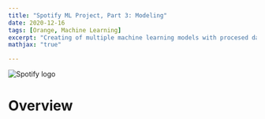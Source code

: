 ```yaml
---
title: "Spotify ML Project, Part 3: Modeling"
date: 2020-12-16
tags: [Orange, Machine Learning]
excerpt: "Creating of multiple machine learning models with procesed data from Part 2"
mathjax: "true"

---
```

<img src="{{ site.url }}{{ site.baseurl }}/images/spotify.png" alt="Spotify logo">


# Overview
